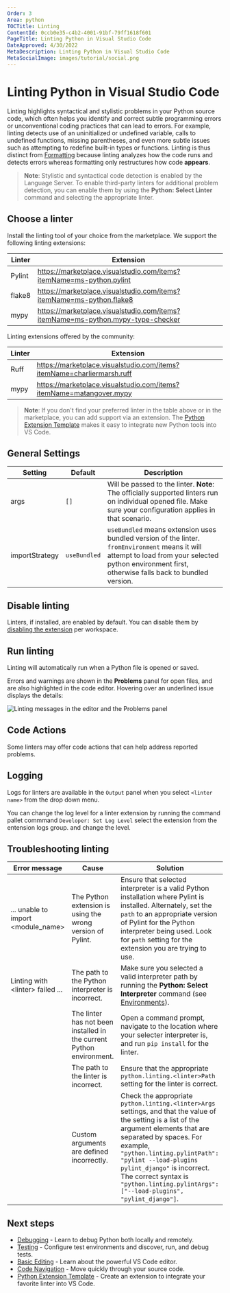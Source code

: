 ```yaml
---
Order: 3
Area: python
TOCTitle: Linting
ContentId: 0ccb0e35-c4b2-4001-91bf-79ff1618f601
PageTitle: Linting Python in Visual Studio Code
DateApproved: 4/30/2022
MetaDescription: Linting Python in Visual Studio Code
MetaSocialImage: images/tutorial/social.png
---
```

# Linting Python in Visual Studio Code

Linting highlights syntactical and stylistic problems in your Python source code, which often helps you identify and correct subtle programming errors or unconventional coding practices that can lead to errors. For example, linting detects use of an uninitialized or undefined variable, calls to undefined functions, missing parentheses, and even more subtle issues such as attempting to redefine built-in types or functions. Linting is thus distinct from [Formatting](/docs/python/editing.md#formatting) because linting analyzes how the code runs and detects errors whereas formatting only restructures how code **appears**.

> **Note**: Stylistic and syntactical code detection is enabled by the Language Server. To enable third-party linters for additional problem detection, you can enable them by using the **Python: Select Linter** command and selecting the appropriate linter.

## Choose a linter

Install the linting tool of your choice from the marketplace. We support the following linting extensions:

| Linter | Extension |
| --- | --- |
| Pylint | https://marketplace.visualstudio.com/items?itemName=ms-python.pylint |
| flake8 | https://marketplace.visualstudio.com/items?itemName=ms-python.flake8 |
| mypy | https://marketplace.visualstudio.com/items?itemName=ms-python.mypy-type-checker |

Linting extensions offered by the community:

| Linter | Extension |
| --- | --- |
| Ruff | https://marketplace.visualstudio.com/items?itemName=charliermarsh.ruff |
| mypy | https://marketplace.visualstudio.com/items?itemName=matangover.mypy |


> **Note**: If you don't find your preferred linter in the table above or in the marketplace, you can add support via an extension. The [Python Extension Template](/api/advanced-topics/python-extension-template.md) makes it easy to integrate new Python tools into VS Code.


## General Settings

| Setting | Default | Description |
| --- | --- | --- |
| args | `[]` | Will be passed to the linter. **Note**: The officially supported linters run on individual opened file. Make sure your configuration applies in that scenario. |
| importStrategy | `useBundled` | `useBundled` means extension uses bundled version of the linter. `fromEnvironment` means it will attempt to load from your selected python environment first, otherwise falls back to bundled version. |

## Disable linting

Linters, if installed, are enabled by default. You can disable them by [disabling the extension](/docs/editor/extension-marketplace.md#disable-an-extension) per workspace.


## Run linting

Linting will automatically run when a Python file is opened or saved. 

Errors and warnings are shown in the **Problems** panel for open files, and are also highlighted in the code editor. Hovering over an underlined issue displays the details:

![Linting messages in the editor and the Problems panel](images/linting/lint-messages.png)


## Code Actions

Some linters may offer code actions that can help address reported problems.

## Logging

Logs for linters are available in the `Output` panel when you select `<linter name>` from the drop down menu.

You can change the log level for a linter extension by running the command pallet commmand `Developer: Set Log Level` select the extension from the entension logs group. and change the level.

## Troubleshooting linting

| Error message | Cause | Solution |
| --- | --- | --- |
| ... unable to import \<module_name\> | The Python extension is using the wrong version of Pylint. | Ensure that selected interpreter is a valid Python installation where Pylint is installed. Alternately, set the `path` to an appropriate version of Pylint for the Python interpreter being used. Look for `path` setting for the extension you are trying to use. |
| Linting with \<linter\> failed ... | The path to the Python interpreter is incorrect. | Make sure you selected a valid interpreter path by running the **Python: Select Interpreter** command (see [Environments](/docs/python/environments.md)). |
| | The linter has not been installed in the current Python environment. | Open a command prompt, navigate to the location where your selecter interpreter is, and run `pip install` for the linter. |
| | The path to the linter is incorrect. | Ensure that the appropriate `python.linting.<linter>Path` setting for the linter is correct. |
| | Custom arguments are defined incorrectly. | Check the appropriate `python.linting.<linter>Args` settings, and that the value of the setting is a list of the argument elements that are separated by spaces. For example, `"python.linting.pylintPath": "pylint --load-plugins pylint_django"` is incorrect. The correct syntax is `"python.linting.pylintArgs": ["--load-plugins", "pylint_django"]`. |

## Next steps

- [Debugging](/docs/python/debugging.md) - Learn to debug Python both locally and remotely.
- [Testing](/docs/python/testing.md) - Configure test environments and discover, run, and debug tests.
- [Basic Editing](/docs/editor/codebasics.md) - Learn about the powerful VS Code editor.
- [Code Navigation](/docs/editor/editingevolved.md) - Move quickly through your source code.
- [Python Extension Template](/api/advanced-topics/python-extension-template.md) - Create an extension to integrate your favorite linter into VS Code.
